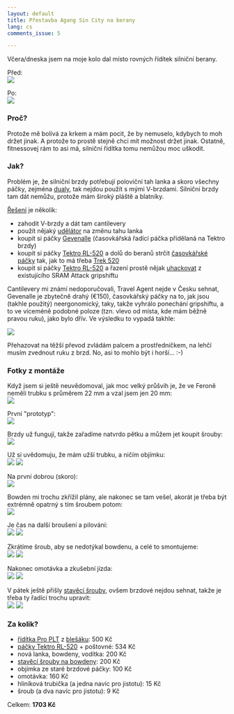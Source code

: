 ```yaml
---
layout: default
title: Přestavba Agang Sin City na berany
lang: cs
comments_issue: 5

---
```


Včera/dneska jsem na moje kolo dal místo rovných řídítek silniční
berany.

Před:  
[![][berany_puvodni_small]][berany_puvodni]

Po:  
[![][berany_final_small]][berany_final]

### Proč?

Protože mě bolívá za krkem a mám pocit, že by nemuselo, kdybych to moh držet
jinak. A protože to prostě stejně chci mít možnost držet jinak. Ostatně,
fitnessovej rám to asi má, silniční řídítka tomu nemůžou moc uškodit.

### Jak?

Problém je, že silniční brzdy potřebují poloviční tah lanka a skoro všechny
páčky, zejména [dualy][], tak nejdou použít s mými V-brzdami. Silniční brzdy
tam dát nemůžu, protože mám široký pláště a blatníky.

[Řešení][dropvbrake] je několik:

  - zahodit V-brzdy a dát tam cantilevery
  - použít nějaký [udělátor][travelagent] na změnu tahu lanka
  - koupit si páčky [Gevenalle][] (časovkářská řadící páčka přidělaná na
    Tektro brzdy)
  - koupit si páčky [Tektro RL-520][rl520] a dolů do beranů strčit
    [časovkářské páčky][sl-bs77] tak, jak to má třeba [Trek 520][trek520]
  - koupit si páčky [Tektro RL-520][rl520] a řazení prostě nějak
    [uhackovat][rohloff] z existujícího SRAM Attack gripshiftu

Cantilevery mi známí nedoporučovali, Travel Agent nejde v Česku sehnat,
Gevenalle je zbytečně drahý (€150), časovkářský páčky na to, jak jsou (takhle
použitý) neergonomický, taky, takže vyhrálo ponechání gripshiftu, a to ve
víceméně podobné poloze (tzn. vlevo od místa, kde mám běžně pravou ruku), jako
bylo dřív. Ve výsledku to vypadá takhle:

[![][berany_final_detail_small]][berany_final_detail]

Přehazovat na těžší převod zvládám palcem a prostředníčkem, na lehčí musím
zvednout ruku z brzd. No, asi to mohlo být i horší... :-)

[dualy]: https://en.wikipedia.org/wiki/Shimano_Total_Integration
[dropvbrake]: http://www.phred.org/~alex/bikes/brakes.html
[travelagent]: http://problemsolversbike.com/products/travel_agents/
[Gevenalle]: https://gevenalle.com/product-category/shifters/
[sl-bs77]: https://www.jensonusa.com/Shimano-SL-BS77-9-SPEED-Bar-End-Shifters
[trek520]: https://www.trekbikes.com/us/en/bikes/road/touring/520/
[rohloff]: https://cyclingabout.com/rohloff-hubs-with-drop-handlebars/

### Fotky z montáže

Když jsem si ještě neuvědomoval, jak moc velký průšvih je, že ve Feroně neměli
trubku s průměrem 22 mm a vzal jsem jen 20 mm:  
[![][berany_packy1_small]][berany_packy1]

První "prototyp":  
[![][berany_packy2_small]][berany_packy2]

Brzdy už fungují, takže zařadíme natvrdo pětku a můžem jet koupit šrouby:  
[![][berany_singlespeed_small]][berany_singlespeed]

Už si uvědomuju, že mám užší trubku, a ničím objímku:  
[![][berany_uchyt1_small]][berany_uchyt1]
[![][berany_uchyt2_small]][berany_uchyt2]

Na první dobrou (skoro):  
[![][berany_uchyt3_small]][berany_uchyt3]

Bowden mi trochu zkřížil plány, ale nakonec se tam vešel, akorát je třeba být
extrémně opatrný s tím šroubem potom:  
[![][berany_uchyt4_small]][berany_uchyt4]

Je čas na další broušení a pilování:  
[![][berany_uchyt5_small]][berany_uchyt5]
[![][berany_uchyt6_small]][berany_uchyt6]

Zkrátíme šroub, aby se nedotýkal bowdenu, a celé to smontujeme:  
[![][berany_uchyt7_small]][berany_uchyt7]
[![][berany_uchyt8_small]][berany_uchyt8]

Nakonec omotávka a zkušební jízda:  
[![][berany_final_detail_small]][berany_final_detail]
[![][berany_final_small]][berany_final]

V pátek ještě přišly [stavěcí šrouby][token], ovšem brzdové nejdou sehnat,
takže je třeba ty řadící trochu upravit:  
[![][berany_barrel1_small]][berany_barrel1]
[![][berany_barrel2_small]][berany_barrel2]

### Za kolik?

  - [řídítka Pro PLT][proplt] z [blešáku][blesak]: 500 Kč
  - [páčky Tektro RL-520][rl520] + poštovné: 534 Kč
  - nová lanka, bowdeny, vodítka: 200 Kč
  - [stavěcí šrouby na bowdeny][token]: 200 Kč
  - objímka ze staré brzdové páčky: 100 Kč
  - omotávka: 160 Kč
  - hliníková trubička (a jedna navíc pro jistotu): 15 Kč
  - šroub (a dva navíc pro jistotu): 9 Kč

[proplt]: http://www.wiggle.com/pro-plt-2014-alloy-road-handlebar/
[blesak]: https://www.facebook.com/events/869841896392719/
[rl520]: http://www.wiggle.com/tektro-rl520-drop-bar-brake-lever/
[token]: http://dily.maxbike.cz/eshop/staveci-doraz-bowdenu-token-cerne-2ks

Celkem: **1703 Kč**

[berany_final_detail]: https://store.lisk.in/tmp/perm/berany_final_detail.jpg
[berany_final_detail_small]: https://store.lisk.in/tmp/perm/berany_final_detail_small.jpg
[berany_final]: https://store.lisk.in/tmp/perm/berany_final.jpg
[berany_final_small]: https://store.lisk.in/tmp/perm/berany_final_small.jpg
[berany_packy1]: https://store.lisk.in/tmp/perm/berany_packy1.jpg
[berany_packy1_small]: https://store.lisk.in/tmp/perm/berany_packy1_small.jpg
[berany_packy2]: https://store.lisk.in/tmp/perm/berany_packy2.jpg
[berany_packy2_small]: https://store.lisk.in/tmp/perm/berany_packy2_small.jpg
[berany_puvodni]: https://store.lisk.in/tmp/perm/berany_puvodni.jpg
[berany_puvodni_small]: https://store.lisk.in/tmp/perm/berany_puvodni_small.jpg
[berany_singlespeed]: https://store.lisk.in/tmp/perm/berany_singlespeed.jpg
[berany_singlespeed_small]: https://store.lisk.in/tmp/perm/berany_singlespeed_small.jpg
[berany_uchyt1]: https://store.lisk.in/tmp/perm/berany_uchyt1.jpg
[berany_uchyt1_small]: https://store.lisk.in/tmp/perm/berany_uchyt1_small.jpg
[berany_uchyt2]: https://store.lisk.in/tmp/perm/berany_uchyt2.jpg
[berany_uchyt2_small]: https://store.lisk.in/tmp/perm/berany_uchyt2_small.jpg
[berany_uchyt3]: https://store.lisk.in/tmp/perm/berany_uchyt3.jpg
[berany_uchyt3_small]: https://store.lisk.in/tmp/perm/berany_uchyt3_small.jpg
[berany_uchyt4]: https://store.lisk.in/tmp/perm/berany_uchyt4.jpg
[berany_uchyt4_small]: https://store.lisk.in/tmp/perm/berany_uchyt4_small.jpg
[berany_uchyt5]: https://store.lisk.in/tmp/perm/berany_uchyt5.jpg
[berany_uchyt5_small]: https://store.lisk.in/tmp/perm/berany_uchyt5_small.jpg
[berany_uchyt6]: https://store.lisk.in/tmp/perm/berany_uchyt6.jpg
[berany_uchyt6_small]: https://store.lisk.in/tmp/perm/berany_uchyt6_small.jpg
[berany_uchyt7]: https://store.lisk.in/tmp/perm/berany_uchyt7.jpg
[berany_uchyt7_small]: https://store.lisk.in/tmp/perm/berany_uchyt7_small.jpg
[berany_uchyt8]: https://store.lisk.in/tmp/perm/berany_uchyt8.jpg
[berany_uchyt8_small]: https://store.lisk.in/tmp/perm/berany_uchyt8_small.jpg
[berany_barrel1]: https://store.lisk.in/tmp/perm/berany_barrel1.jpg
[berany_barrel1_small]: https://store.lisk.in/tmp/perm/berany_barrel1_small.jpg
[berany_barrel2]: https://store.lisk.in/tmp/perm/berany_barrel2.jpg
[berany_barrel2_small]: https://store.lisk.in/tmp/perm/berany_barrel2_small.jpg
